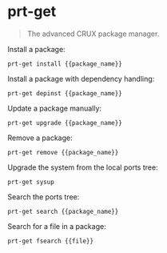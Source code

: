prt-get
=======

> The advanced CRUX package manager.

Install a package:

    prt-get install {{package_name}}

Install a package with dependency handling:

    prt-get depinst {{package_name}}

Update a package manually:

    prt-get upgrade {{package_name}}

Remove a package:

    prt-get remove {{package_name}}

Upgrade the system from the local ports tree:

    prt-get sysup

Search the ports tree:

    prt-get search {{package_name}}

Search for a file in a package:

    prt-get fsearch {{file}}
